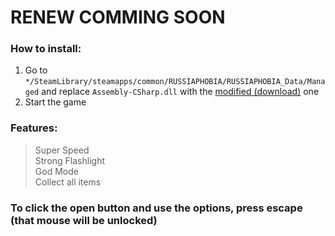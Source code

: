 # RENEW COMMING SOON

### How to install:
1. Go to <code>*/SteamLibrary/steamapps/common/RUSSIAPHOBIA/RUSSIAPHOBIA_Data/Managed</code> and replace <code>Assembly-CSharp.dll</code> with the [modified (download)](https://github.com/mopsfl/dnSpy-codes/raw/main/RUSSIAPHOBIA/mod%20menu/Assembly-CSharp.dll) one
2. Start the game

### Features:
> Super Speed<br>
> Strong Flashlight<br>
> God Mode<br>
> Collect all items<br>


### To click the open button and use the options, press escape (that mouse will be unlocked)
